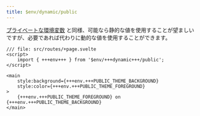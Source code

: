 ```yaml
---
title: $env/dynamic/public
---
```


[プライベートな環境変数](/tutorial/kit/env-static-private) と同様、可能なら静的な値を使用することが望ましいですが、必要であれば代わりに動的な値を使用することができます。

```svelte
/// file: src/routes/+page.svelte
<script>
	import { +++env+++ } from '$env/+++dynamic+++/public';
</script>

<main
	style:background={+++env.+++PUBLIC_THEME_BACKGROUND}
	style:color={+++env.+++PUBLIC_THEME_FOREGROUND}
>
	{+++env.+++PUBLIC_THEME_FOREGROUND} on {+++env.+++PUBLIC_THEME_BACKGROUND}
</main>
```
